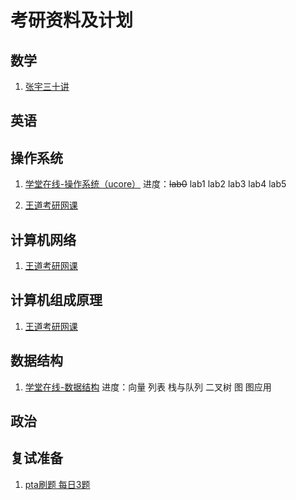 # 考研资料及计划

## 数学

1. [张宇三十讲](https://www.bilibili.com/video/BV18S4y1j)

## 英语

## 操作系统

1. [学堂在线-操作系统（ucore）](https://www.xuetangx.com/course/THU08091000267) 进度：~~lab0~~ lab1 lab2 lab3 lab4 lab5

2. [王道考研网课](https://www.bilibili.com/video/BV1YE411D7nH)

## 计算机网络

1. [王道考研网课](https://www.bilibili.com/video/BV19E411D78Q)

## 计算机组成原理

1. [王道考研网课](https://www.bilibili.com/video/BV1BE411D7ii)

## 数据结构

1. [学堂在线-数据结构](https://www.xuetangx.com/course/THU08091000384) 进度：向量 列表 栈与队列 二叉树 图 图应用

## 政治

## 复试准备

1. [pta刷题 每日3题](https://pintia.cn/problem-sets/994805342720868352/problems/type/7)